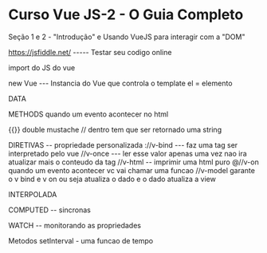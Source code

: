 # Curso Vue JS-2 - O Guia Completo
Seção 1 e 2 - "Introdução" e Usando VueJS para interagir com a "DOM"

https://jsfiddle.net/ ----- Testar seu codigo online

<script src="https://cdn.jsdelivr.net/npm/vue/dist/vue.js"></script> import do JS do vue

new Vue --- Instancia do Vue que controla o template
el = elemento

DATA

METHODS quando um evento acontecer no html

{{}} double mustache // dentro tem que ser retornado uma string

DIRETIVAS -- propriedade personalizada 
://v-bind --- faz uma tag ser interpretado pelo vue
//v-once --- ler esse valor apenas uma vez nao ira atualizar mais o conteudo da tag
//v-html -- imprimir uma html puro
@//v-on quando um evento acontecer vc vai chamar uma funcao
//v-model garante o v bind e v on ou seja atualiza o dado e o dado atualiza a view


INTERPOLADA

COMPUTED -- sincronas

WATCH -- monitorando as propriedades

Metodos
setInterval - uma funcao de tempo
